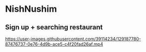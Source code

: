 # NishNushim

## Sign up + searching restaurant

https://user-images.githubusercontent.com/39114234/129187780-87476737-0e76-4d9b-ace5-c4f20fad26af.mp4



